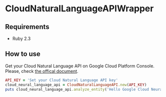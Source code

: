 # CloudNaturalLanguageAPIWrapper

## Requirements

- Ruby 2.3

## How to use

Get your Cloud Natural Language API on Google Cloud Platform Console.
Please, check [the offical document](https://cloud.google.com/natural-language/docs/getting-started).

```ruby
API_KEY = 'Set your Cloud Natural Language API key'
cloud_neural_language_api = CloudNaturalLanguageAPI.new(API_KEY)
puts cloud_neural_language_api.analyze_entity('Hello Google Cloud Neural Language API.')
```
